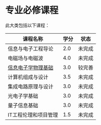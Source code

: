 # 专业必修课程

此大类包括以下课程：

| 课程名称 | 学分 | 状态 |
| --- | --- | --- |
| 信息与电⼦⼯程导论 | 2.0 | 未完成 |
| 电磁场与电磁波 | 4.0 | 未完成 |
| [信息电⼦学物理基础](信电物.md) | 3.0 | 较完善 |
| 计算机组成与设计 | 3.5 | 未完成 |
| 集成电路原理与设计 | 3.0 | 未完成 |
| 光电子学基础 | 3.0 | 未完成 |
| 量子信息基础 | 3.0 | 未完成 |
| IT工程伦理和项⽬管理 | 1.5 | 未完成 |